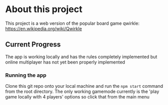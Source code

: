 # About this project

This project is a web version of the popular board game qwirkle: https://en.wikipedia.org/wiki/Qwirkle

## Current Progress

The app is working locally and has the rules completely implemented but online multiplayer has not yet been properly implemented

### Running the app

Clone this git repo onto your local machine and run the `npm start` command from the root directory.
The only working gamemode currently is the 'play game locally with 4 players' options so click that from the
main menu
